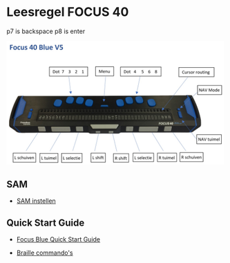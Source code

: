 
# Leesregel FOCUS 40
p7 is backspace
p8 is enter


![focus 40](../pictures/focus40.jpg)

## SAM

- [SAM instellen](naslag/sambraillestudio.md)

## Quick Start Guide

- [Focus Blue Quick Start Guide](https://www.freedomscientific.com/training/braille/focus/focus-blue-quick-start-guide/)

- [Braille commando's](https://www.freedomscientific.com/training/braille/focus/braille-commands/)